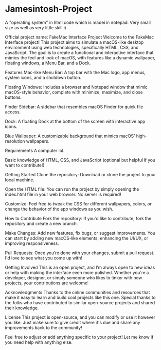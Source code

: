 # Jamesintosh-Project
A "operating system" in html code which is madei in notepad. Very small size as well as very little skill :(

Official project name:
FakeMac Interface Project
Welcome to the FakeMac Interface project! This project aims to simulate a macOS-like desktop environment using web technologies, specifically HTML, CSS, and JavaScript. The goal is to create a functional and interactive interface that mimics the feel and look of macOS, with features like a dynamic wallpaper, floating windows, a Menu Bar, and a Dock.

Features
Mac-like Menu Bar: A top bar with the Mac logo, app menus, system icons, and a shutdown button.

Floating Windows: Includes a browser and Notepad window that mimic macOS-style behavior, complete with minimize, maximize, and close buttons.

Finder Sidebar: A sidebar that resembles macOS Finder for quick file access.

Dock: A floating Dock at the bottom of the screen with interactive app icons.

Blue Wallpaper: A customizable background that mimics macOS’ high-resolution wallpapers.

Requirements
A computer lol.

Basic knowledge of HTML, CSS, and JavaScript (optional but helpful if you want to contribute!)

Getting Started
Clone the repository: Download or clone the project to your local machine.

Open the HTML file: You can run the project by simply opening the index.html file in your web browser. No server is required!

Customize: Feel free to tweak the CSS for different wallpapers, colors, or change the behavior of the app windows as you wish.

How to Contribute
Fork the repository: If you'd like to contribute, fork the repository and create a new branch.

Make Changes: Add new features, fix bugs, or suggest improvements. You can start by adding new macOS-like elements, enhancing the UI/UX, or improving responsiveness.

Pull Requests: Once you're done with your changes, submit a pull request. I'd love to see what you come up with!

Getting Involved
This is an open project, and I’m always open to new ideas or help with making the interface even more polished. Whether you're a developer, designer, or simply someone who likes to tinker with new projects, your contributions are welcome!

Acknowledgments
Thanks to the online communities and resources that make it easy to learn and build cool projects like this one. Special thanks to the folks who have contributed to similar open-source projects and shared their knowledge.

License
This project is open-source, and you can modify or use it however you like. Just make sure to give credit where it's due and share any improvements back to the community!

Feel free to adjust or add anything specific to your project! Let me know if you need help with anything else.

